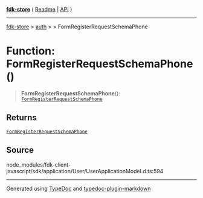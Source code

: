 [**fdk-store**](../../../README.md) ( [Readme](../../../README.md) \| [API](../../../API.md) )

---

[fdk-store](../../../API.md) > [auth](../../README.md) > [<internal>](../README.md) > FormRegisterRequestSchemaPhone

# Function: FormRegisterRequestSchemaPhone()

> **FormRegisterRequestSchemaPhone**(): [`FormRegisterRequestSchemaPhone`](../type-aliases/type-alias.FormRegisterRequestSchemaPhone.md)

## Returns

[`FormRegisterRequestSchemaPhone`](../type-aliases/type-alias.FormRegisterRequestSchemaPhone.md)

## Source

node_modules/fdk-client-javascript/sdk/application/User/UserApplicationModel.d.ts:594

---

Generated using [TypeDoc](https://typedoc.org/) and [typedoc-plugin-markdown](https://www.npmjs.com/package/typedoc-plugin-markdown)
